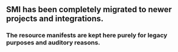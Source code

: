 ## SMI has been completely migrated to newer projects and integrations.

### The resource manifests are kept here purely for legacy purposes and auditory reasons.
